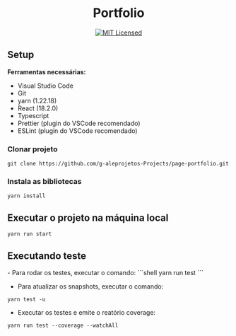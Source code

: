 <H1 align="center">Portfolio</H1>

<div align="center">
  
 [![MIT Licensed](https://img.shields.io/badge/license-MIT-green.svg)](https://tldrlegal.com/license/mit-license)
 
</div>

<H2>Setup</H2> 

<b>Ferramentas necessárias:</b>
  <ul>
    <li>Visual Studio Code</li>
    <li>Git</li>
    <li>yarn (1.22.18)</li>
    <li>React (18.2.0)</li>
    <li>Typescript</li>
    <li>Prettier (plugin do VSCode recomendado)</li>
    <li>ESLint (plugin do VSCode recomendado)</li>
</ul>

<H3>Clonar projeto</H3>

```shell
git clone https://github.com/g-aleprojetos-Projects/page-portfolio.git
```
<H3>Instala as bibliotecas</H3>

```shell
yarn install
```

<H2>Executar o projeto na máquina local</H2>

```shell
yarn run start
```

<H2>Executando teste</H2>
- Para rodar os testes, executar o comando:
```shell
yarn run test
```

- Para atualizar os snapshots, executar o comando:
```shell
yarn test -u
```

- Executar os testes e emite o reatório coverage:
```shell
yarn run test --coverage --watchAll
```

